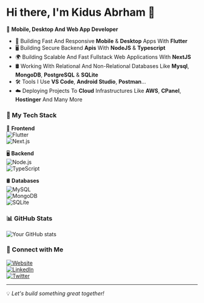 # Hi there, I'm Kidus Abrham 👋

🚀 **Mobile, Desktop And Web App Developer**  

- 📱 Building Fast And Responsive **Mobile** & **Desktop** Apps With **Flutter** 
- 🖥️ Building Secure Backend **Apis** With **NodeJS** & **Typescript** 
- 🌍 Building Scalable And Fast Fullstack Web Applications With **NextJS** 
- 🛢️ Working With Relational And Non-Relational Databases Like **Mysql**, **MongoDB**, **PostgreSQL** & **SQLite**
- 🛠️ Tools I Use **VS Code**, **Android Studio**, **Postman**...
- ☁️ Deploying Projects To **Cloud** Infrastructures Like **AWS**, **CPanel**, **Hostinger** And Many More

### 🚀 My Tech Stack  
📱 **Frontend**  
![Flutter](https://img.shields.io/badge/Flutter-02569B?style=flat&logo=flutter&logoColor=white)  
![Next.js](https://img.shields.io/badge/Next.js-000000?style=flat&logo=next.js&logoColor=white)  

🖥️ **Backend**  
![Node.js](https://img.shields.io/badge/Node.js-43853D?style=flat&logo=node.js&logoColor=white)  
![TypeScript](https://img.shields.io/badge/TypeScript-3178C6?style=flat&logo=typescript&logoColor=white)  

🛢️ **Databases**  
![MySQL](https://img.shields.io/badge/MySQL-4479A1?style=flat&logo=mysql&logoColor=white)  
![MongoDB](https://img.shields.io/badge/MongoDB-47A248?style=flat&logo=mongodb&logoColor=white)  
![SQLite](https://img.shields.io/badge/SQLite-003B57?style=flat&logo=sqlite&logoColor=white)  
  

### 📊 GitHub Stats  
![Your GitHub stats](https://github-readme-stats.vercel.app/api?username=kidusdev&show_icons=true&theme=radical)  

### 🔗 Connect with Me  
[![Website](https://img.shields.io/badge/Website-Visit-blue)](https://cards.shebaspace.com)  
[![LinkedIn](https://img.shields.io/badge/LinkedIn-Connect-blue)](#)  
[![Twitter](https://img.shields.io/badge/Twitter-Follow-blue)](#)  

---

💡 *Let's build something great together!*

